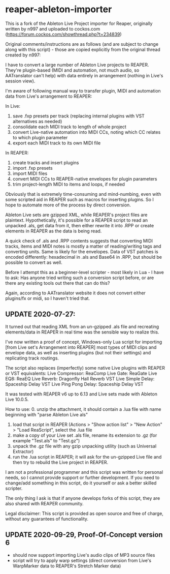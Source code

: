 # reaper-ableton-importer

This is a fork of the Ableton Live Project importer for Reaper, originally written by n997 and uploaded to cockos.com (https://forum.cockos.com/showthread.php?t=234839)

Original comments/instructions are as follows (and are subject to change along with this script) - those are copied explicitly from the original thread created by n997:

I have to convert a large number of Ableton Live projects to REAPER. They're plugin-based (MIDI and automation, not much audio, so AATranslator can't help) with data entirely in arrangement (nothing in Live's session view).

I'm aware of following manual way to transfer plugin, MIDI and automation data from Live's arrangement to REAPER:

In Live:
1) save .fxp presets per track (replacing internal plugins with VST alternatives as needed)
2) consolidate each MIDI track to length of whole project
3) convert Live-native automation into MIDI CCs, noting which CC relates to which plugin parameter
4) export each MIDI track to its own MIDI file


In REAPER:
1) create tracks and insert plugins
2) import .fxp presets
3) import MIDI files
4) convert MIDI CCs to REAPER-native envelopes for plugin parameters
5) trim project-length MIDI to items and loops, if needed

Obviously that is extremely time-consuming and mind-numbing, even with some scripted aid in REAPER such as macros for inserting plugins.
So I hope to automate more of the process by direct conversion.

Ableton Live sets are gzipped XML, while REAPER's project files are plaintext. Hypothetically, it's possible for a REAPER script to read an unpacked .als, get data from it, then either rewrite it into .RPP or create elements in REAPER as the data is being read.

A quick check of .als and .RPP contents suggests that converting MIDI tracks, items and MIDI notes is mostly a matter of reading/writing tags and converting units. Same is likely for the envelopes. Data of VST patches is encoded differently: hexadecimal in .als and Base64 in .RPP, but should be possible to convert as well.


Before I attempt this as a beginner-level scripter - most likely in Lua - I have to ask:
Has anyone tried writing such a conversion script before, or are there any existing tools out there that can do this?

Again, according to AATranslator website it does not convert either plugins/fx or midi, so I haven't tried that.



UPDATE 2020-07-27:
---------------------------------------------------
It turned out that reading XML from an un-gzipped .als file and recreating elements/data in REAPER in real time was the sensible way to realize this.

I've now written a proof of concept, Windows-only Lua script for importing [from Live set's Arrangement into REAPER] most types of MIDI clips and envelope data, as well as inserting plugins (but not their settings) and replicating track routings.

The script also replaces (imperfectly) some native Live plugins with REAPER or VST equivalents:
Live Compressor: ReaComp
Live Gate: ReaGate
Live EQ8: ReaEQ
Live Reverb: Dragonfly Hall Reverb VST
Live Simple Delay: Spaceship Delay VST
Live Ping Pong Delay: Spaceship Delay VST

It was tested with REAPER v6 up to 6.13 and Live sets made with Ableton Live 10.0.5.

How to use:
0. unzip the attachment, it should contain a .lua file with name beginning with "parse Ableton Live als"
1. load that script in REAPER (Actions > "Show action list" > "New Action" > "Load ReaScript", select the .lua file
2. make a copy of your Live set .als file, rename its extension to .gz (for example "Test.als" to "Test.gz")
3. unpack the .gz file with any gzip unpacking utility (such as Universal Extractor)
4. run the .lua script in REAPER; it will ask for the un-gzipped Live file and then try to rebuild the Live project in REAPER.


I am not a professional programmer and this script was written for personal needs, so I cannot provide support or further development. If you need to change/add something in this script, do it yourself or ask a better skilled scripter.

The only thing I ask is that if anyone develops forks of this script, they are also shared with REAPER community.

Legal disclaimer: This script is provided as open source and free of charge, without any guarantees of functionality.


UPDATE 2020-09-29, Proof-Of-Concept version 6
------------------------------------------------------------------
- should now support importing Live's audio clips of MP3 source files
- script will try to apply warp settings (direct conversion from Live's WarpMarker data to REAPER's Stretch Marker data)

